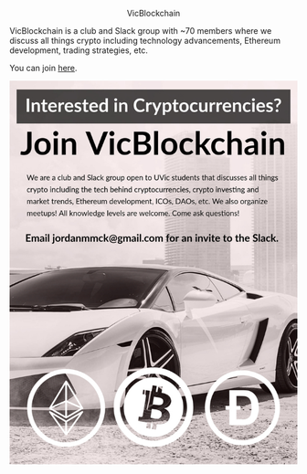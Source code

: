 <center> <p id="title">VicBlockchain</p> </center>

VicBlockchain is a club and Slack group with ~70 members where we discuss all things crypto including technology advancements, Ethereum development, trading strategies, etc.

You can join [here](https://vicblockchain.now.sh/).

<img src="/public/images/vicblockchain.jpg" alt="VicBlockchain"/>
